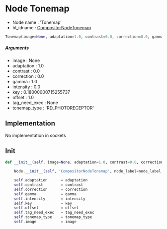 # Node Tonemap

- Node name : 'Tonemap'
- bl_idname : [CompositorNodeTonemap](https://docs.blender.org/api/current/bpy.types.CompositorNodeTonemap.html)


``` python
Tonemap(image=None, adaptation=1.0, contrast=0.0, correction=0.0, gamma=1.0, intensity=0.0, key=0.18000000715255737, offset=1.0, tag_need_exec=None, tonemap_type='RD_PHOTORECEPTOR', node_label=None, node_color=None, **kwargs)
```
##### Arguments

- image : None
- adaptation : 1.0
- contrast : 0.0
- correction : 0.0
- gamma : 1.0
- intensity : 0.0
- key : 0.18000000715255737
- offset : 1.0
- tag_need_exec : None
- tonemap_type : 'RD_PHOTORECEPTOR'

## Implementation

No implementation in sockets

## Init

``` python
def __init__(self, image=None, adaptation=1.0, contrast=0.0, correction=0.0, gamma=1.0, intensity=0.0, key=0.18000000715255737, offset=1.0, tag_need_exec=None, tonemap_type='RD_PHOTORECEPTOR', node_label=None, node_color=None, **kwargs):

    Node.__init__(self, 'CompositorNodeTonemap', node_label=node_label, node_color=node_color, **kwargs)

    self.adaptation      = adaptation
    self.contrast        = contrast
    self.correction      = correction
    self.gamma           = gamma
    self.intensity       = intensity
    self.key             = key
    self.offset          = offset
    self.tag_need_exec   = tag_need_exec
    self.tonemap_type    = tonemap_type
    self.image           = image
```
